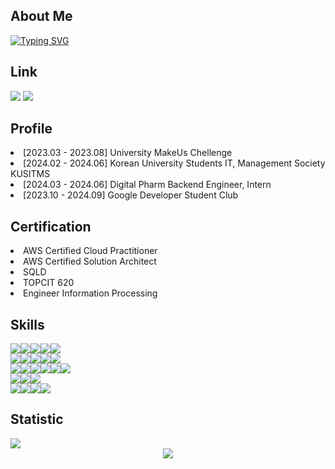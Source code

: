 <div align="center">
<!--     <img src="https://capsule-render.vercel.app/api?type=waving&color=gradient&height=250&section=header&text=Geonwoo%20Pack&fontSize=70"> -->
</div>
<h2> About Me</h2>

[![Typing SVG](https://readme-typing-svg.demolab.com?font=&weight=500&size=23&pause=1000&color=FFFFFF&random=false&width=435&lines=%EC%95%88%EB%85%95%ED%95%98%EC%84%B8%EC%9A%94%2C+%EB%B0%B1%EC%97%94%EB%93%9C+%EA%B0%9C%EB%B0%9C%EC%9E%90+%EB%B0%B1%EA%B1%B4%EC%9A%B0%EC%9E%85%EB%8B%88%EB%8B%A4+%F0%9F%91%8B)](https://git.io/typing-svg)
<h2> Link </h2>
<div>
    <a href="https://packdev937.oopy.io/" target="_blank"><img src="https://img.shields.io/badge/Blog-000000?style=flat-square&logo=Notion&logoColor=white"/></a>
    <img src="https://img.shields.io/badge/Contact-EA4335?style=flat-square&logo=Gmail&logoColor=white"/>
</div>
<div align="left">
    <h2> Profile </h2>
    <li> [2023.03 - 2023.08] University MakeUs Chellenge </li>
    <li> [2024.02 - 2024.06] Korean University Students IT, Management Society KUSITMS </li>
    <li> [2024.03 - 2024.06] Digital Pharm Backend Engineer, Intern </li>
    <li> [2023.10 - 2024.09] Google Developer Student Club </li>
</div>
<h2> Certification</h2>
<div align="left">
    <li> AWS Certified Cloud Practitioner </li> 
    <li> AWS Certified Solution Architect </li>
    <li> SQLD </li>
    <li> TOPCIT 620 </li>
    <li> Engineer Information Processing </li>
</div>
<h2>Skills</h2>

<!-- Backend -->
<div style="display: flex; flex-direction: row;">
    <img src="https://img.shields.io/badge/Java-FC4C02?style=flat-square&logo=Jakarta&logoColor=white"/>
    <img src="https://img.shields.io/badge/Kotlin-7F52FF?style=flat-square&logo=Kotlin&logoColor=white"/>
    <img src="https://img.shields.io/badge/SpringBoot-6DB33F?style=flat-square&logo=SpringBoot&logoColor=white"/>
    <img src="https://img.shields.io/badge/SpringBatch-6DB33F?style=flat-square&logo=SpringBatch&logoColor=white"/>
    <img src="https://img.shields.io/badge/SpringCloud-6DB33F?style=flat-square&logo=Spring&logoColor=white"/>
</div>

<!-- Frontend -->
<div style="display: flex; flex-direction: row;">
    <img src="https://img.shields.io/badge/JavaScript-F7DF1E?style=flat-square&logo=JavaScript&logoColor=white"/>
    <img src="https://img.shields.io/badge/TypeScript-3178C6?style=flat-square&logo=TypeScript&logoColor=white"/>
    <img src="https://img.shields.io/badge/React-61DAFB?style=flat-square&logo=React&logoColor=white"/>
    <img src="https://img.shields.io/badge/ReactNative-61DAFB?style=flat-square&logo=React&logoColor=white"/>
    <img src="https://img.shields.io/badge/Expo-000020?style=flat-square&logo=Expo&logoColor=white"/>
</div>

<!-- Infra -->
<div style="display: flex; flex-direction: row;">
    <img src="https://img.shields.io/badge/AmazonEC2-FF9900?style=flat-square&logo=AmazonEC2&logoColor=white"/>
    <img src="https://img.shields.io/badge/AmazonRDS-527FFF?style=flat-square&logo=AmazonRDS&logoColor=white"/>
    <img src="https://img.shields.io/badge/AmazonS3-569A31?style=flat-square&logo=AmazonS3&logoColor=white"/>
    <img src="https://img.shields.io/badge/Docker-2496ED?style=flat-square&logo=Docker&logoColor=white"/>
    <img src="https://img.shields.io/badge/Kubernetes-326CE5?style=flat-square&logo=Kubernetes&logoColor=white"/>
    <img src="https://img.shields.io/badge/ApacheKafka-231F20?style=flat-square&logo=ApacheKafka&logoColor=white"/>

</div>
<div style="display: flex; flex-direction: row;">
<img src="https://img.shields.io/badge/Redis-DC382D?style=flat-square&logo=Redis&logoColor=white"/>
<img src="https://img.shields.io/badge/MySQL-4479A1?style=flat-square&logo=MySQL&logoColor=white"/>
<img src="https://img.shields.io/badge/PostgreSQL-4169E1?style=flat-square&logo=PostgreSQL&logoColor=white"/>
</div>

<!-- Tools -->
<div style="display: flex; flex-direction: row;">
    <img src="https://img.shields.io/badge/Github-181717?style=flat-square&logo=Github&logoColor=white"/>
    <img src="https://img.shields.io/badge/Swagger-85EA2D?style=flat-square&logo=Swagger&logoColor=white"/>
    <img src="https://img.shields.io/badge/Notion-000000?style=flat-square&logo=Notion&logoColor=white"/>
    <img src="https://img.shields.io/badge/Jira-0052CC?style=flat-square&logo=Jira&logoColor=white"/>
</div>


<h2> Statistic </h2>
      <a href="https://solved.ac/packdev937"><img src="http://mazassumnida.wtf/api/generate_badge?boj=packdev937"></a><br>
<div align="center">
 <img src="https://hits.seeyoufarm.com/api/count/incr/badge.svg?url=https%3A%2F%2Fgithub.com%2Fpackdev937&count_bg=%2379C83D&title_bg=%23555555&icon=&icon_color=%23E7E7E7&title=hits&edge_flat=false">
    </a>
</div>
